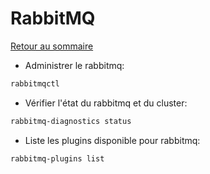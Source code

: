 # RabbitMQ

[Retour au sommaire](docs/index)

- Administrer le rabbitmq:
```bash
rabbitmqctl
```
- Vérifier l'état du rabbitmq et du cluster:
```bash
rabbitmq-diagnostics status
```
- Liste les plugins disponible pour rabbitmq:
```bash
rabbitmq-plugins list
```
